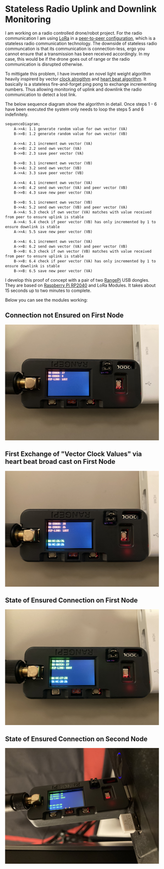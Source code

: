 # Stateless Radio Uplink and Downlink Monitoring

I am working on a radio controlled drone/robot project. For the radio communication I am using [LoRa](https://de.wikipedia.org/wiki/Long_Range_Wide_Area_Network#LoRa_Allianz) in a [peer-to-peer configuration](https://de.wikipedia.org/wiki/Peer-to-Peer), which is a stateless radio communication technology.
The downside of stateless radio communcation is that its communication is connection-less, ergo you cannot ensure that a transmission has been received accordingly.
In my case, this would be if the drone goes out of range or the radio communication is disrupted otherwise.

To mittigate this problem, I have invented an novel light weight algorithm heavily inspirerd by vector [clock alrogithm](https://en.wikipedia.org/wiki/Vector_clock) and [heart beat algorithm](https://en.wikipedia.org/wiki/Heartbeat_(computing)).
It basically is a stateless fire-and-forget ping pong to exchange incrementing numbers.
Thus allowing monitoring of uplink and downlink the radio communication to detect a lost link.

The below sequence diagram show the algorithm in detail.
Once steps 1 - 6 have been executed the system only needs to loop the steps 5 and 6 indefinitely. 

```mermaid
sequenceDiagram;
    A->>A: 1.1 generate random value for own vector (VA)
    B->>B: 1.2 generate random value for own vector (VB)
   
    A->>A: 2.1 increment own vector (VA)
    A->>B: 2.2 send own vector (VA)
    B->>B: 2.3 save peer vector (VA)
    
    B->>B: 3.1 increment own vector (VB)
    B->>A: 3.2 send own vector (VB)
    A->>A: 3.3 save peer vector (VB)
    
    A->>A: 4.1 increment own vector (VA)
    A->>B: 4.2 send own vector (VA) and peer vector (VB)
    B->>B: 4.3 save new peer vector (VA)
    
    B->>B: 5.1 increment own vector (VB)
    B->>A: 5.2 send own vector (VB) and peer vector (VA)
    A->>A: 5.3 check if own vector (VA) matches with value received from peer to ensure uplink is stable
    A->>A: 5.4 check if peer vector (VB) has only incremented by 1 to ensure downlink is stable
    A->>A: 5.5 save new peer vector (VB)
    
    A->>A: 6.1 increment own vector (VA)
    A->>B: 6.2 send own vector (VA) and peer vector (VB)
    B->>B: 6.3 check if own vector (VB) matches with value received from peer to ensure uplink is stable
    B->>B: 6.4 check if peer vector (VA) has only incremented by 1 to ensure downlink is stable
    B->>B: 6.5 save new peer vector (VA)
```

I develop this proof of concept with a pair of two [RangePi](https://shop.sb-components.co.uk/products/range-pi) USB dongles. They are based on [Raspberry Pi RP2040](https://de.wikipedia.org/wiki/RP2040) and LoRa Modules.
It takes about 15 seconds up to two minutes to complete.

Below you can see the modules working:

## Connection not Ensured on First Node

![](/images/IMG_3246.JPEG)

## First Exchange of "Vector Clock Values" via heart beat broad cast on First Node

![](/images/IMG_3247.JPEG)

## State of Ensured Connection on First Node

![](/images/IMG_3248.JPEG)

## State of Ensured Connection on Second Node

![](/images/IMG_3251.JPEG)




